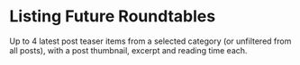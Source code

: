 # Listing Future Roundtables

Up to 4 latest post teaser items from a selected category (or unfiltered from all posts), with a post thumbnail, excerpt and reading time each.
